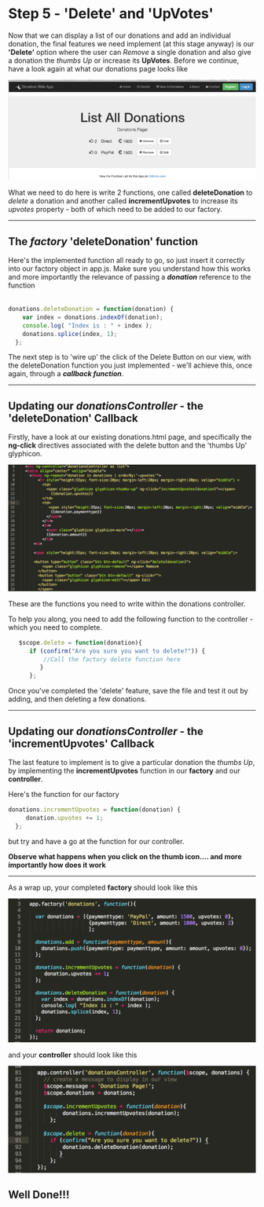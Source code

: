 # Step 5 - 'Delete' and 'UpVotes'

Now that we can display a list of our donations and add an individual donation, the final features we need implement (at this stage anyway) is our **'Delete'** option where the user can *Remove* a single donation and also give a donation the *thumbs Up* or increase its **UpVotes**. Before we continue, have a look again at what our donations page looks like

![](../images/donationwebapp1.jpg)

What we need to do here is write 2 functions, one called **deleteDonation** to *delete* a donation and another called **incrementUpvotes** to increase its *upvotes* property - both of which need to be added to our factory.

---
 
## The *factory* 'deleteDonation' function

Here's the implemented function all ready to go, so just insert it correctly into our factory object in app.js. Make sure you understand how this works and more importantly the relevance of passing a ***donation*** reference to the function

```javascript

donations.deleteDonation = function(donation) {
    var index = donations.indexOf(donation);
    console.log( "Index is : " + index );
    donations.splice(index, 1);  
  };

```

The next step is to 'wire up' the click of the Delete Button on our view, with the deleteDonation function you just implemented - we'll achieve this, once again, through a ***callback function***.

---

## Updating our *donationsController* - the 'deleteDonation' Callback

Firstly, have a look at our existing donations.html page, and specifically the **ng-click** directives associated with the delete button and the 'thumbs Up' glyphicon.

![](../images/lab2.step5.1.png)

These are the functions you need to write within the donations controller.

To help you along, you need to add the following function to the controller - which you need to complete.

```javascript
   $scope.delete = function(donation){
      if (confirm("Are you sure you want to delete?")) {
          //Call the factory delete function here
         }       
      };
```

Once you've completed the 'delete' feature, save the file and test it out by adding, and then deleting a few donations.

---

## Updating our *donationsController* - the 'incrementUpvotes' Callback

The last feature to implement is to give a particular donation the *thumbs Up*, by implementing the **incrementUpvotes** function in our **factory** and our **controller**.

Here's the function for our factory

```javascript
donations.incrementUpvotes = function(donation) {
     donation.upvotes += 1;
  };
```
but try and have a go at the function for our controller.

**Observe what happens when you click on the thumb icon.... and more importantly how does it work**

---
As a wrap up, your completed **factory** should look like this

![](../images/lab2.step5.2.png)

and your **controller** should look like this

![](../images/lab2.step5.3.png)



## Well Done!!!




